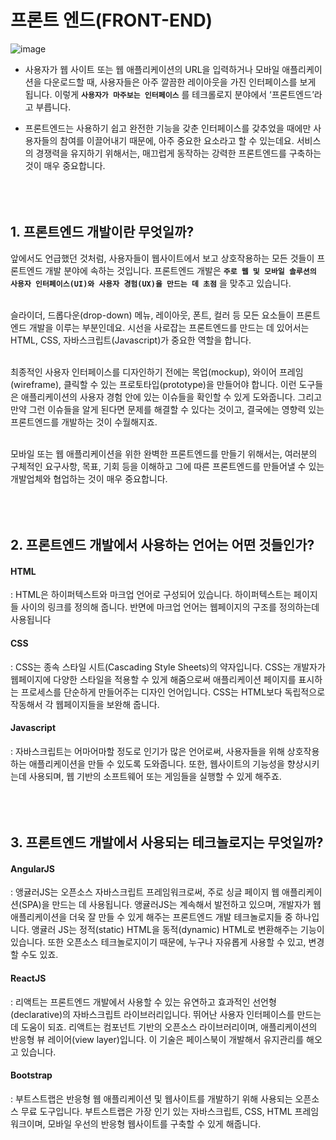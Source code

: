 # 프론트 엔드(FRONT-END)

![image](https://user-images.githubusercontent.com/79825411/116443411-92ffeb80-a88e-11eb-9b60-12496a08ea65.png)

- 사용자가 웹 사이트 또는 웹 애플리케이션의 URL을 입력하거나 모바일 애플리케이션을 다운로드할 때, 사용자들은 아주 깔끔한 레이아웃을 가진 인터페이스를 보게 됩니다. 이렇게 **`사용자가 마주보는 인터페이스`** 를 테크롤로지 분야에서 ‘프론트엔드’라고 부릅니다.

- 프론트엔드는 사용하기 쉽고 완전한 기능을 갖춘 인터페이스를 갖추었을 때에만 사용자들의 참여를 이끌어내기 때문에, 아주 중요한 요소라고 할 수 있는데요. 서비스의 경쟁력을 유지하기 위해서는, 매끄럽게 동작하는 강력한 프론트엔드를 구축하는 것이 매우 중요합니다.
<br><br><br><br>


## 1. 프론트엔드 개발이란 무엇일까?
앞에서도 언급했던 것처럼, 사용자들이 웹사이트에서 보고 상호작용하는 모든 것들이 프론트엔드 개발 분야에 속하는 것입니다. 프론트엔드 개발은 **`주로 웹 및 모바일 솔루션의 사용자 인터페이스(UI)와 사용자 경험(UX)을 만드는 데 초점`** 을 맞추고 있습니다.
<br><br>

슬라이더, 드롭다운(drop-down) 메뉴, 레이아웃, 폰트, 컬러 등 모든 요소들이 프론트엔드 개발을 이루는 부분인데요. 시선을 사로잡는 프론트엔드를 만드는 데 있어서는 HTML, CSS, 자바스크립트(Javascript)가 중요한 역할을 합니다.
<br><br>

최종적인 사용자 인터페이스를 디자인하기 전에는 목업(mockup), 와이어 프레임(wireframe), 클릭할 수 있는 프로토타입(prototype)을 만들어야 합니다. 이런 도구들은 애플리케이션의 사용자 경험 안에 있는 이슈들을 확인할 수 있게 도와줍니다. 그리고 만약 그런 이슈들을 알게 된다면 문제를 해결할 수 있다는 것이고, 결국에는 영향력 있는 프론트엔드를 개발하는 것이 수월해지죠.
<br><br>

모바일 또는 웹 애플리케이션을 위한 완벽한 프론트엔드를 만들기 위해서는, 여러분의 구체적인 요구사항, 목표, 기회 등을 이해하고 그에 따른 프론트엔드를 만들어낼 수 있는 개발업체와 협업하는 것이 매우 중요합니다.
<br><br><br><br>

## 2. 프론트엔드 개발에서 사용하는 언어는 어떤 것들인가?

#### HTML
: HTML은 하이퍼텍스트와 마크업 언어로 구성되어 있습니다. 하이퍼텍스트는 페이지들 사이의 링크를 정의해 줍니다. 반면에 마크업 언어는 웹페이지의 구조를 정의하는데 사용됩니다

#### CSS
: CSS는 종속 스타일 시트(Cascading Style Sheets)의 약자입니다. CSS는 개발자가 웹페이지에 다양한 스타일을 적용할 수 있게 해줌으로써 애플리케이션 페이지를 표시하는 프로세스를 단순하게 만들어주는 디자인 언어입니다. CSS는 HTML보다 독립적으로 작동해서 각 웹페이지들을 보완해 줍니다.

#### Javascript
: 자바스크립트는 어마어마할 정도로 인기가 많은 언어로써, 사용자들을 위해 상호작용하는 애플리케이션을 만들 수 있도록 도와줍니다. 또한, 웹사이트의 기능성을 향상시키는데 사용되며, 웹 기반의 소프트웨어 또는 게임들을 실행할 수 있게 해주죠.
<br><br><br><br>

## 3. 프론트엔드 개발에서 사용되는 테크놀로지는 무엇일까?

#### AngularJS
: 앵귤러JS는 오픈소스 자바스크립트 프레임워크로써, 주로 싱글 페이지 웹 애플리케이션(SPA)을 만드는 데 사용됩니다. 앵귤러JS는 계속해서 발전하고 있으며, 개발자가 웹 애플리케이션을 더욱 잘 만들 수 있게 해주는 프론트엔드 개발 테크놀로지들 중 하나입니다. 앵귤러 JS는 정적(static) HTML을 동적(dynamic) HTML로 변환해주는 기능이 있습니다. 또한 오픈소스 테크놀로지이기 때문에, 누구나 자유롭게 사용할 수 있고, 변경할 수도 있죠.

#### ReactJS
: 리액트는 프론트엔드 개발에서 사용할 수 있는 유연하고 효과적인 선언형(declarative)의 자바스크립트 라이브러리입니다. 뛰어난 사용자 인터페이스를 만드는 데 도움이 되죠. 리액트는 컴포넌트 기반의 오픈소스 라이브러리이며, 애플리케이션의 반응형 뷰 레이어(view layer)입니다. 이 기술은 페이스북이 개발해서 유지관리를 해오고 있습니다.

#### Bootstrap
: 부트스트랩은 반응형 웹 애플리케이션 및 웹사이트를 개발하기 위해 사용되는 오픈소스 무료 도구입니다. 부트스트랩은 가장 인기 있는 자바스크립트, CSS, HTML 프레임워크이며, 모바일 우선의 반응형 웹사이트를 구축할 수 있게 해줍니다.
